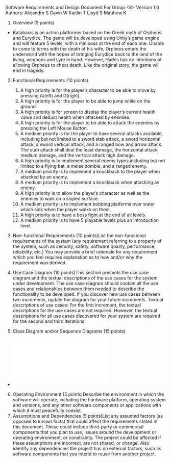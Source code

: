 Software Requirements and Design 
Document 
For
Group <8>
Version 1.0
Authors: 
Alejandro S
Gavin W
Kaitlin T
Lloyd S
Matthew K
1. Overview (5 points)
- Katabasis is an action platformer based on the Greek myth of Orpheus and Eurydice. The game will be developed using Unity’s game engine and will feature 5 levels, with a miniboss at the end of each one. Unable to come to terms with the death of his wife, Orpheus enters the underworld with the hopes of bringing Eurydice back to the land of the living, weapons and Lyre in hand. However, Hades has no intentions of allowing Orpheus to cheat death. Like the original story, the game will end in tragedy.
2. Functional Requirements (10 points)
    1. A high priority is for the player’s character to be able to move by pressing A(left) and D(right).
    2. A high priority is for the player to be able to jump while on the ground.
    3. A high priority is for screen to display the player’s current health value and deduct health when attacked by enemies.
    4. A high priority is for the player to be able to attack the enemies by pressing the Left Mouse Button.
    5. A medium priority is for the player to have several attacks available, including but not limited to a sword stab attack, a sword horizontal attack, a sword vertical attack, and a ranged bow and arrow attack. The stab attack shall deal the least damage, the horizontal attack medium damage, and the vertical attack high damage. 
    6. A high priority is to implement several enemy types including but not limited to a flying bat, a melee zombie, and a ranged enemy.
    6. A medium priority is to implement a knockback to the player when attacked by an enemy.
    7. A medium priority is to implement a knockback when attacking an enemy.
    8. A high priority is to allow the player’s character as well as the enemies to walk on a sloped surface.
    9. A medium priority is to implement bobbing platforms over water which sink when the player walks on them.
    10. A high priority is to have a boss fight at the end of all levels.
    11. A medium priority is to have 5 playable levels plus an introduction level.

3. Non-functional Requirements (10 points)List the non-functional requirements of the system (any requirement referring to a property of the system, such as security, safety, software quality, performance, reliability, etc.) You may provide a brief rationale for any requirement which you feel requires explanation as to how and/or why the requirement was derived.
4. Use Case Diagram (10 points)This section presents the use case diagram and the textual descriptions of the use cases for the system under development. The use case diagram should contain all the use cases and relationships between them needed to describe the functionality to be developed. If you discover new use cases between two increments, update the diagram for your future increments. Textual descriptions of use cases: For the first increment, the textual descriptions for the use cases are not required. However, the textual descriptions for all use cases discovered for your system are required for the second and third iterations.
5. Class Diagram and/or Sequence Diagrams (15 points)
- ![Class Diagram](/Iteration1/Scanned_Documents.pdf)
6. Operating Environment (5 points)Describe the environment in which the software will operate, including the hardware platform, operating system and versions, and any other software components or applications with which it must peacefully coexist.
7. Assumptions and Dependencies (5 points)List any assumed factors (as opposed to known facts) that could affect the requirements stated in this document. These could include third-party or commercial components that you plan to use, issues around the development or operating environment, or constraints. The project could be affected if these assumptions are incorrect, are not shared, or change. Also identify any dependencies the project has on external factors, such as software components that you intend to reuse from another project.
